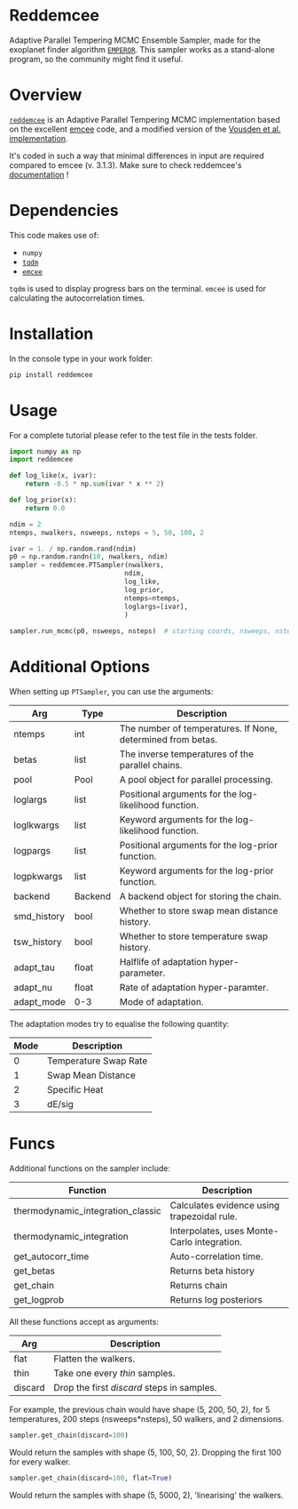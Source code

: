 # Reddemcee

Adaptive Parallel Tempering MCMC Ensemble Sampler, made for the exoplanet finder algorithm [`EMPEROR`](https://github.com/ReddTea/astroemperor/). This sampler works as a stand-alone program, so the community might find it useful.


# Overview
[`reddemcee`](https://reddemcee.readthedocs.io/en/latest) is an Adaptive Parallel Tempering MCMC implementation based on the excellent [emcee](https://arxiv.org/abs/1202.3665) code, and a modified version of the [Vousden et al. implementation](https://arxiv.org/abs/1501.05823).

It's coded in such a way that minimal differences in input are required compared to emcee (v. 3.1.3).
Make sure to check reddemcee's [documentation](https://reddemcee.readthedocs.io/en/latest) !


# Dependencies

This code makes use of:
  - `numpy`
  - [`tqdm`](https://pypi.python.org/pypi/tqdm)
  - [`emcee`](https://github.com/dfm/emcee)

`tqdm` is used to display progress bars on the terminal.
`emcee` is used for calculating the autocorrelation times.

# Installation

In the console type in your work folder:
```sh
pip install reddemcee
```

# Usage

For a complete tutorial please refer to the test file in the tests folder.

```python
import numpy as np
import reddemcee

def log_like(x, ivar):
    return -0.5 * np.sum(ivar * x ** 2)

def log_prior(x):
    return 0.0

ndim = 2
ntemps, nwalkers, nsweeps, nsteps = 5, 50, 100, 2

ivar = 1. / np.random.rand(ndim)
p0 = np.random.randn(10, nwalkers, ndim)
sampler = reddemcee.PTSampler(nwalkers,
                             ndim,
                             log_like,
                             log_prior,
                             ntemps=ntemps,
                             loglargs=[ivar],
                             )
                             
sampler.run_mcmc(p0, nsweeps, nsteps)  # starting coords, nsweeps, nsteps
```

# Additional Options
When setting up `PTSampler`, you can use the arguments:

| Arg         | Type    | Description |
|-------------|---------|---------------------|
| ntemps      | int     | The number of temperatures. If None, determined from betas.|
| betas       | list    | The inverse temperatures of the parallel chains.           |
| pool        | Pool    | A pool object for parallel processing.                     |
| loglargs    | list    | Positional arguments for the log-likelihood function.      |
| loglkwargs  | list    | Keyword arguments for the log-likelihood function.         |
| logpargs    | list    | Positional arguments for the log-prior function.           |
| logpkwargs  | list    | Keyword arguments for the log-prior function.              |
| backend     | Backend | A backend object for storing the chain.                    |
| smd_history | bool    | Whether to store swap mean distance history.               |
| tsw_history | bool    | Whether to store temperature swap history.                 |
| adapt_tau   | float   | Halflife of adaptation hyper-parameter.                    |
| adapt_nu    | float   | Rate of adaptation hyper-paramter.                         |
| adapt_mode  | 0-3     | Mode of adaptation.                                        |

The adaptation modes try to equalise the following quantity:

| Mode | Description           |
|------|-----------------------|
| 0    | Temperature Swap Rate |
| 1    | Swap Mean Distance    |
| 2    | Specific Heat         |
| 3    | dE/sig                |


# Funcs
Additional functions on the sampler include:

| Function                          | Description                                 |
|-----------------------------------|---------------------------------------------|
| thermodynamic_integration_classic | Calculates evidence using trapezoidal rule. |
| thermodynamic_integration         | Interpolates, uses Monte-Carlo integration. |
| get_autocorr_time                 | Auto-correlation time.                      |
| get_betas                         | Returns beta history                        |
| get_chain                         | Returns chain                               |
| get_logprob                       | Returns log posteriors                      |

All these functions accept as arguments:

| Arg     | Description                       |
|---------|-----------------------------------|
| flat    | Flatten the walkers.              |
| thin    | Take one every *thin* samples.    |
| discard | Drop the first *discard* steps in samples.|

For example, the previous chain would have shape (5, 200, 50, 2), for
5 temperatures, 200 steps (nsweeps*nsteps), 50 walkers, and 2 dimensions.

```python
sampler.get_chain(discard=100)
```

Would return the samples with shape (5, 100, 50, 2). Dropping the first 100 for every walker.

```python
sampler.get_chain(discard=100, flat=True)
```

Would return the samples with shape (5, 5000, 2), 'linearising' the walkers.